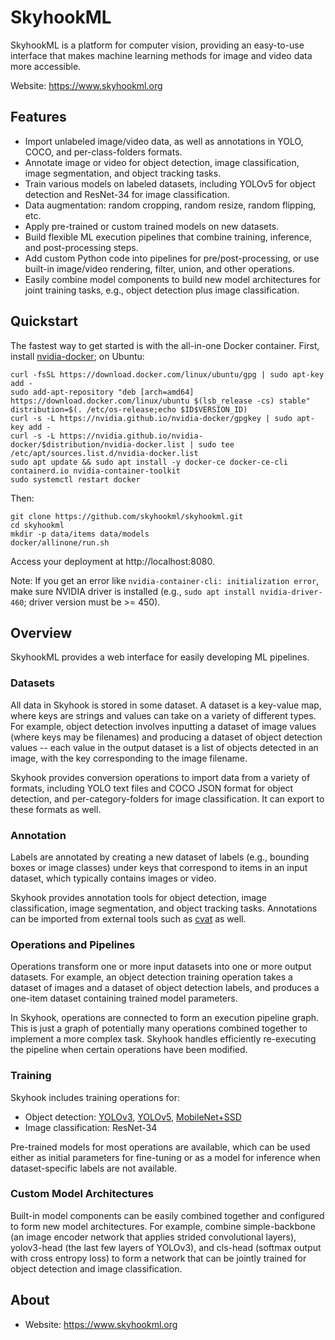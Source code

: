 SkyhookML
=========

SkyhookML is a platform for computer vision, providing an easy-to-use interface that makes machine learning methods for image and video data more accessible.

Website: https://www.skyhookml.org


Features
--------

- Import unlabeled image/video data, as well as annotations in YOLO, COCO, and per-class-folders formats.
- Annotate image or video for object detection, image classification, image segmentation, and object tracking tasks.
- Train various models on labeled datasets, including YOLOv5 for object detection and ResNet-34 for image classification.
- Data augmentation: random cropping, random resize, random flipping, etc.
- Apply pre-trained or custom trained models on new datasets.
- Build flexible ML execution pipelines that combine training, inference, and post-processing steps.
- Add custom Python code into pipelines for pre/post-processing, or use built-in image/video rendering, filter, union, and other operations.
- Easily combine model components to build new model architectures for joint training tasks, e.g., object detection plus image classification.


Quickstart
----------

The fastest way to get started is with the all-in-one Docker container.
First, install [nvidia-docker](https://github.com/NVIDIA/nvidia-docker); on Ubuntu:

	curl -fsSL https://download.docker.com/linux/ubuntu/gpg | sudo apt-key add -
	sudo add-apt-repository "deb [arch=amd64] https://download.docker.com/linux/ubuntu $(lsb_release -cs) stable"
	distribution=$(. /etc/os-release;echo $ID$VERSION_ID)
	curl -s -L https://nvidia.github.io/nvidia-docker/gpgkey | sudo apt-key add -
	curl -s -L https://nvidia.github.io/nvidia-docker/$distribution/nvidia-docker.list | sudo tee /etc/apt/sources.list.d/nvidia-docker.list
	sudo apt update && sudo apt install -y docker-ce docker-ce-cli containerd.io nvidia-container-toolkit
	sudo systemctl restart docker

Then:

	git clone https://github.com/skyhookml/skyhookml.git
	cd skyhookml
	mkdir -p data/items data/models
	docker/allinone/run.sh

Access your deployment at http://localhost:8080.

Note: If you get an error like `nvidia-container-cli: initialization error`, make sure NVIDIA driver is installed (e.g., `sudo apt install nvidia-driver-460`; driver version must be >= 450).


Overview
--------

SkyhookML provides a web interface for easily developing ML pipelines.

### Datasets

All data in Skyhook is stored in some dataset. A dataset is a key-value map, where keys are strings and values can take on a variety of different types. For example, object detection involves inputting a dataset of image values (where keys may be filenames) and producing a dataset of object detection values -- each value in the output dataset is a list of objects detected in an image, with the key corresponding to the image filename.

Skyhook provides conversion operations to import data from a variety of formats, including YOLO text files and COCO JSON format for object detection, and per-category-folders for image classification. It can export to these formats as well.

### Annotation

Labels are annotated by creating a new dataset of labels (e.g., bounding boxes or image classes) under keys that correspond to items in an input dataset, which typically contains images or video.

Skyhook provides annotation tools for object detection, image classification, image segmentation, and object tracking tasks. Annotations can be imported from external tools such as [cvat](https://github.com/openvinotoolkit/cvat) as well.

### Operations and Pipelines

Operations transform one or more input datasets into one or more output datasets. For example, an object detection training operation takes a dataset of images and a dataset of object detection labels, and produces a one-item dataset containing trained model parameters.

In Skyhook, operations are connected to form an execution pipeline graph. This is just a graph of potentially many operations combined together to implement a more complex task. Skyhook handles efficiently re-executing the pipeline when certain operations have been modified.

### Training

Skyhook includes training operations for:

- Object detection: [YOLOv3](https://github.com/ultralytics/yolov3), [YOLOv5](https://github.com/ultralytics/yolov5), [MobileNet+SSD](https://github.com/qfgaohao/pytorch-ssd)
- Image classification: ResNet-34

Pre-trained models for most operations are available, which can be used either as initial parameters for fine-tuning or as a model for inference when dataset-specific labels are not available.

### Custom Model Architectures

Built-in model components can be easily combined together and configured to form new model architectures. For example, combine simple-backbone (an image encoder network that applies strided convolutional layers), yolov3-head (the last few layers of YOLOv3), and cls-head (softmax output with cross entropy loss) to form a network that can be jointly trained for object detection and image classification.


About
-----

- Website: https://www.skyhookml.org
